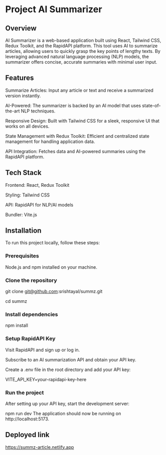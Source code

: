 # Project AI Summarizer
## Overview
AI Summarizer is a web-based application built using React, Tailwind CSS, Redux Toolkit, and the RapidAPI platform. This tool uses AI to summarize articles, allowing users to quickly grasp the key points of lengthy texts. By leveraging advanced natural language processing (NLP) models, the summarizer offers concise, accurate summaries with minimal user input.

## Features
Summarize Articles: Input any article or text and receive a summarized version instantly.

AI-Powered: The summarizer is backed by an AI model that uses state-of-the-art NLP techniques.

Responsive Design: Built with Tailwind CSS for a sleek, responsive UI that works on all devices.

State Management with Redux Toolkit: Efficient and centralized state management for handling application data.

API Integration: Fetches data and AI-powered summaries using the RapidAPI platform.


## Tech Stack
Frontend: React, Redux Toolkit

Styling: Tailwind CSS

API: RapidAPI for NLP/AI models

Bundler: Vite.js


## Installation
To run this project locally, follow these steps:

### Prerequisites

Node.js and npm installed on your machine.

### Clone the repository

git clone git@github.com:srishtayal/summz.git

cd summz

### Install dependencies

npm install

### Setup RapidAPI Key

Visit RapidAPI and sign up or log in.

Subscribe to an AI summarization API and obtain your API key.

Create a .env file in the root directory and add your API key:

VITE_API_KEY=your-rapidapi-key-here

### Run the project

After setting up your API key, start the development server:


npm run dev
The application should now be running on http://localhost:5173.

## Deployed link 

https://summz-article.netlify.app
